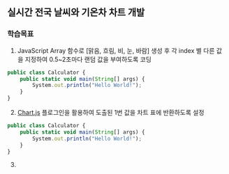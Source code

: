 ## 실시간 전국 날씨와 기온차 차트 개발

### 학습목표
1. JavaScript Array 함수로 [맑음, 흐림, 비, 눈, 바람] 생성 후 각 index 별 다른 값을 지정하여 0.5~2초마다 랜덤 값을 부여하도록 코딩
```js
public class Calculator {
    public static void main(String[] args) {
        System.out.println("Hello World!"); 
    }
}
```
2. [Chart.js](https://www.chartjs.org/) 플로그인을 활용하여 도출된 1번 값을 차트 표에 반환하도록 설정 
```js
public class Calculator {
    public static void main(String[] args) {
        System.out.println("Hello World!"); 
    }
}
```
3. 
